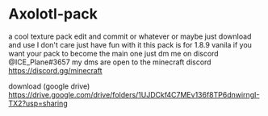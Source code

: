 # Axolotl-pack
a cool texture pack edit and commit or whatever or maybe just download and use I don't care just have fun with it 
this pack is for 1.8.9 vanila
if you want your pack to become the main one just dm me on discord @ICE_Plane#3657 my dms are open to the minecraft discord https://discord.gg/minecraft

download (google drive) https://drive.google.com/drive/folders/1UJDCkf4C7MEv136f8TP6dnwirngI-TX2?usp=sharing
